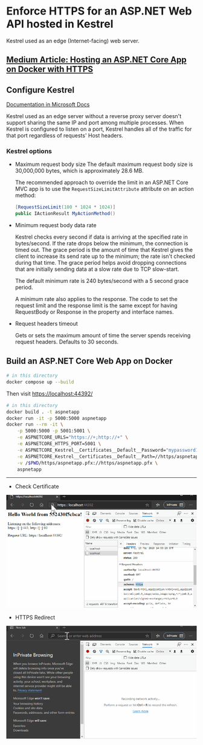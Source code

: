 # Enforce HTTPS for an ASP.NET Web API hosted in Kestrel

Kestrel used as an edge (Internet-facing) web server.

## [Medium Article: Hosting an ASP.NET Core App on Docker with HTTPS](https://codeburst.io/hosting-an-asp-net-core-app-on-docker-with-https-642cde4f04e8)

## Configure Kestrel

[Documentation in Microsoft Docs](https://docs.microsoft.com/en-us/aspnet/core/fundamentals/servers/kestrel)

Kestrel used as an edge server without a reverse proxy server doesn't support sharing the same IP and port among multiple processes. When Kestrel is configured to listen on a port, Kestrel handles all of the traffic for that port regardless of requests' Host headers.

### Kestrel options

- Maximum request body size
  The default maximum request body size is 30,000,000 bytes, which is approximately 28.6 MB.

  The recommended approach to override the limit in an ASP.NET Core MVC app is to use the `RequestSizeLimitAttribute` attribute on an action method:

  ```csharp
  [RequestSizeLimit(100 * 1024 * 1024)]
  public IActionResult MyActionMethod()
  ```

- Minimum request body data rate

  Kestrel checks every second if data is arriving at the specified rate in bytes/second. If the rate drops below the minimum, the connection is timed out. The grace period is the amount of time that Kestrel gives the client to increase its send rate up to the minimum; the rate isn't checked during that time. The grace period helps avoid dropping connections that are initially sending data at a slow rate due to TCP slow-start.

  The default minimum rate is 240 bytes/second with a 5 second grace period.

  A minimum rate also applies to the response. The code to set the request limit and the response limit is the same except for having RequestBody or Response in the property and interface names.

- Request headers timeout

  Gets or sets the maximum amount of time the server spends receiving request headers. Defaults to 30 seconds.

## Build an ASP.NET Core Web App on Docker

```bash
# in this directory
docker compose up --build
```

Then visit [https://localhost:44392/](https://localhost:44392/)

```bash
# in this directory
docker build . -t aspnetapp
docker run -it -p 5000:5000 aspnetapp
docker run --rm -it \
    -p 5000:5000 -p 5001:5001 \
    -e ASPNETCORE_URLS="https://+;http://+" \
    -e ASPNETCORE_HTTPS_PORT=5001 \
    -e ASPNETCORE_Kestrel__Certificates__Default__Password="mypassword123" \
    -e ASPNETCORE_Kestrel__Certificates__Default__Path=//https/aspnetapp.pfx \
    -v /$PWD/https/aspnetapp.pfx://https/aspnetapp.pfx \
    aspnetapp

```

---

- Check Certificate

![ssl certificate localhost](./ssl-certificate-localhost.gif)

- HTTPS Redirect

![HTTPS redirect](./https-redirect.gif)
